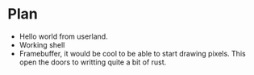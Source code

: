 # Plan
- Hello world from userland.
- Working shell
- Framebuffer, it would be cool to be able to start drawing pixels. This open the doors to writting quite a bit of rust.
